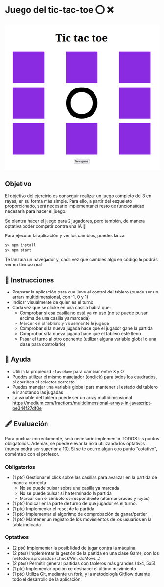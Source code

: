# Juego del tic-tac-toe ⭕ ❌

![](screenshot.png)

## Objetivo
El objetivo del ejercicio es conseguir realizar un juego completo del 3 en rayas, en su forma más simple.
Para ello, a partir del esqueleto proporcionado, será necesario implementar el resto de funcionalidad necesaria para hacer el juego.

Se plantea hacer el juego para 2 jugadores, pero también, de manera optativa poder competir contra una IA 🤖

Para ejecutar la aplicación y ver los cambios, puedes lanzar
```
$> npm install
$> npm start
```

Te lanzará un navegador y, cada vez que cambies algo en código lo podrás ver en tiempo real

## 📑 Instrucciones
- Preparar la aplicación para que lleve el control del tablero (puede ser un arrary multidimensional, con -1, 0 y 1)
- Indicar visualmente de quien es el turno
- Cada vez que se clicke en una casilla habrá que:
  - Comprobar si esa casilla no está ya en uso (no se puede pulsar encima de una casilla ya marcada)
  - Marcar en el tablero y visualmente la jugada
  - Comprobar si la nueva jugada hace que el jugador gane la partida
  - Comprobar si la nueva jugada hace que el tablero esté lleno
  - Pasar el turno al otro oponente (utilizar alguna variable global o una clase para controlarlo)

## 🤫 Ayuda
- Utiliza la propiedad `className` para cambiar entre X y O
- Puedes utilizar el mismo manejador (onclick) para todos los cuadrados, si escribes el selector correcto
- Puedes manejar una variable global para mantener el estado del tablero e ir anotando las jugadas
- La variable del tablero puede ser un array multidimensional https://medium.com/fractions/multidimensional-arrays-in-javascript-be344f27df0e

## 🖋️ Evaluación
Para puntuar correctamente, será necesario implementar TODOS los puntos obligatorios. Además, se puede elevar la nota utilizando los optativos (nunca podrá ser superior a 10).
Si se te ocurre algún otro punto "optativo", coméntalo con el profesor.

### Obligatorios
- (1 pto) Gestionar el click sobre las casillas para avanzar en la partida de manera correcta
  - No se puede pulsar sobre una casilla ya marcada
  - No se puede pulsar si ha terminado la partida
  - Marcar con el símbolo correspondiente (alternar cruces y rayas)
- (1 pto) Indicar en la parte de turno de qué jugador es el turno.
- (1 pto) Implementar el reset de la partida
- (1 pto) Implementar el algoritmo de comprobación de ganar/perder
- (1 pto) Mantener un registro de los movimientos de los usuarios en la tabla indicada

### Optativos
- (2 pto) Implementar la posibilidad de jugar contra la máquina
- (2 ptos) Implementar la gestión de la partida en una clase Game, con los métodos apropiados (checkWin, doMove...)
- (2 ptos) Permitir generar partidas con tableros más grandes (4x4, 5x5)
- (1 pto) Implementar opción de deshacer el último movimiento
- (1 pto) Utiliza Git, mediante un fork, y la metodología Gitflow durante todo el desarrollo de la aplicación.